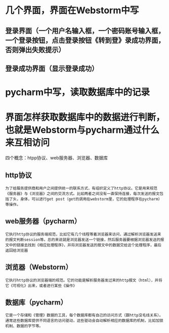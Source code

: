 # 几个界面，界面在Webstorm中写
  ## 登录界面（一个用户名输入框，一个密码账号输入框，一个登录按钮，点击登录按钮《转到登》录成功界面，否则弹出失败提示）
  ## 登录成功界面（显示登录成功）
# pycharm中写，读取数据库中的记录
  
# 界面怎样获取数据库中的数据进行判断，也就是Webstorm与pycharm通过什么来互相访问
  四个概念：htpp协议、web服务器、浏览器、数据库
  ## http协议
    为了给服务提供商和用户之间提供统一的联系方式，有组织定义了http协议。它是用来规范《服务器》与《浏览器》之间的交流方式。比如两者之间没有一直保持连接，每次发送的报文包括了头，身体，可以进行get post（get的调用在webstorm里，它的处理程序在pycharm）等操作。
  ## web服务器（pycharm）
    它执行http协议的服务端规范，比如它有几个线程等着浏览器来访问，通过解析浏览器发送来的报文判断session等。总的来说就是浏览器发送一个链接，然后服务器要根据浏览器发送的报文中的链接去找到《相应处理程序》，并将浏览器发送的报文中的数据交给这个处理程序，最后返回给浏览器
  ## 浏览器（Webstorm）
    它执行http协议的浏览器端的规范。它的功能是解析服务器发过来的http报文（html），并将它《可视化》出来，或者进行某些《操作》
    
  ## 数据库（pycharm）
    它是一个存储和《管理》数据的工具，每个数据库都有自己的访问方式（跟http没毛线关系）。通常这些数据库提供不同语言的访问驱动，这些驱动会自动解析相应的数据库的机制，比如加锁机制、数据的字节等。
